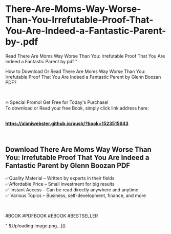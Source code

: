 # There-Are-Moms-Way-Worse-Than-You-Irrefutable-Proof-That-You-Are-Indeed-a-Fantastic-Parent-by-.pdf
Read There Are Moms Way Worse Than You: Irrefutable Proof That You Are Indeed a Fantastic Parent by  pdf
"<p>How to Download Or Read There Are Moms Way Worse Than You: Irrefutable Proof That You Are Indeed a Fantastic Parent by Glenn Boozan PDF?</p>
<p>&nbsp;</p>
<p>&#128293;  Special Promo! Get Free for Today's Purchase!<br />To download or Read your free Book, simply click link address here:&nbsp;<br />&nbsp;</p>
<p><a href=""https://alaniwebster.github.io/push/?book=1523515643""><strong>https://alaniwebster.github.io/push/?book=1523515643</strong></a></p>
<p>&nbsp;</p>
<h2>Download There Are Moms Way Worse Than You: Irrefutable Proof That You Are Indeed a Fantastic Parent by Glenn Boozan PDF</h2>
<p>&#x2705;Quality Material &ndash; Written by experts in their fields<br />&#x2705;Affordable Price &ndash; Small investment for big results<br />&#x2705; Instant Access &ndash; Can be read directly anywhere and anytime<br />&#x2705; Various Topics &ndash; Business, self-development, finance, and more</p>
<p>&nbsp;</p>
<p>#BOOK #PDFBOOK #EBOOK #BESTSELLER</p>
"
![Uploading image.png…]()
